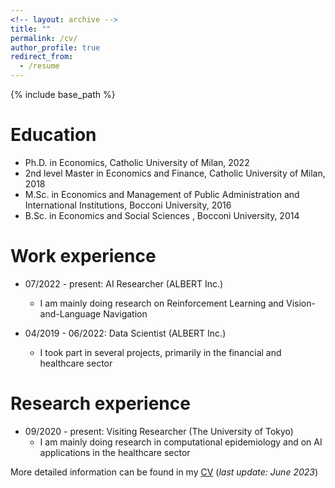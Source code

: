 ```yaml
---
<!-- layout: archive -->
title: ""
permalink: /cv/
author_profile: true
redirect_from:
  - /resume
---
```


{% include base_path %}

Education
======
* Ph.D. in Economics, Catholic University of Milan, 2022
* 2nd level Master in Economics and Finance, Catholic University of Milan, 2018 
* M.Sc. in Economics and Management of Public Administration and International Institutions, Bocconi University, 2016 
* B.Sc. in Economics and Social Sciences , Bocconi University, 2014

Work experience
======
* 07/2022 - present: AI Researcher (ALBERT Inc.)
  * I am mainly doing research on Reinforcement Learning and Vision-and-Language Navigation

* 04/2019 - 06/2022: Data Scientist (ALBERT Inc.)
  * I took part in several projects, primarily in the financial and healthcare sector 

Research experience
======
* 09/2020 - present: Visiting Researcher (The University of Tokyo)
  * I am mainly doing research in computational epidemiology and on AI applications in the healthcare sector 


More detailed information can be found in my [CV](https://staale92.github.io/files/CV_June2023.pdf) (<i>last update: June 2023</i>)


